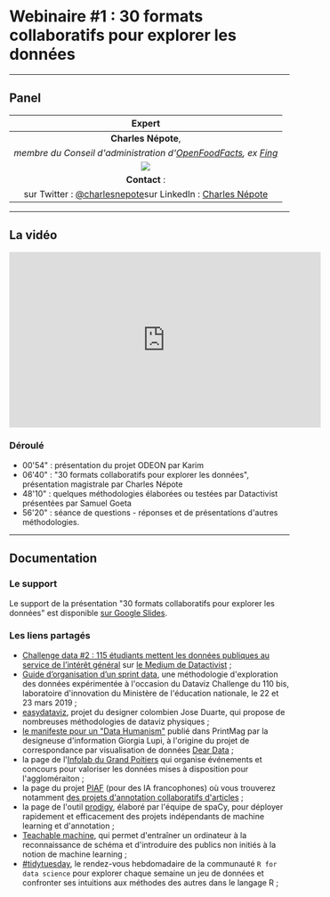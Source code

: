# Webinaire #1 : 30 formats collaboratifs pour explorer les données


-------------

## Panel


| Expert |
| :---: |
| **Charles Népote**,
*membre du Conseil d'administration d'[OpenFoodFacts](https://fr.openfoodfacts.org/), ex [Fing](https://fing.org/)* |
| ![](https://media-exp1.licdn.com/dms/image/C4E03AQFlVzJAFO3Naw/profile-displayphoto-shrink_200_200/0?e=1597881600&v=beta&t=iPtdcWsbvFYSjRcWzzsNUcivqWb_90LXoumMMvn4IXA) |
| **Contact** :
sur Twitter : [@charlesnepote](https://twitter.com/charlesnepote)sur LinkedIn : [Charles Népote](https://www.linkedin.com/in/charlesnepote/) |

--------------

## La vidéo

<iframe width="560" height="315" src="https://aperi.tube/videos/embed/33c1d132-8d0b-40b8-8403-b4c9c9c42933" frameborder="0" allowfullscreen></iframe>

### Déroulé

* 00'54" : présentation du projet ODEON par Karim
* 06'40" : "30 formats collaboratifs pour explorer les données", présentation magistrale par Charles Népote
* 48'10" : quelques méthodologies élaborées ou testées par Datactivist présentées par Samuel Goeta
* 56'20" : séance de questions - réponses et de présentations d'autres méthodologies.

-------------

## Documentation

### Le support

Le support de la présentation "30 formats collaboratifs pour explorer les données" est disponible [sur Google Slides](http://frama.link/30frmt).


### Les liens partagés
* [Challenge data #2 : 115 étudiants mettent les données publiques au service de l’intérêt général](https://medium.com/datactivist/challenge-data-2-115-%C3%A9tudiants-mettent-les-donn%C3%A9es-publiques-au-service-de-lint%C3%A9r%C3%AAt-g%C3%A9n%C3%A9ral-f9e4b804d05c) sur [le Medium de Datactivist](https://medium.com/datactivist) ;
* [Guide d’organisation d’un sprint data](https://datactivist.coop/datavizchallenge/guide/docs/index.html), une méthodologie d'exploration des données expérimentée à l'occasion du Dataviz Challenge du 110 bis, laboratoire d'innovation du Ministère de l'éducation nationale, le 22 et 23 mars 2019 ;
* [easydataviz](http://easydataviz.co/), projet du designer colombien Jose Duarte, qui propose de nombreuses méthodologies de dataviz physiques ;
* [le manifeste pour un "Data Humanism"](http://giorgialupi.com/data-humanism-my-manifesto-for-a-new-data-wold) publié dans PrintMag par la designeuse d'information Giorgia Lupi, à l'origine du projet de correspondance par visualisation de données [Dear Data](http://giorgialupi.com/dear-data) ;
* la page de l'[Infolab du Grand Poitiers](https://data.grandpoitiers.fr/pages/accueil/) qui organise événements et concours pour valoriser les données mises à disposition pour l'aggloméraiton ;
* la page du projet [PIAF](https://piaf.etalab.studio/actualites.html) (pour des IA francophones) où vous trouverez notamment [des projets d'annotation collaboratifs d'articles](https://piaf.etalab.studio/enseignements-contributions/) ;
* la page de l'outil [prodigy](https://prodi.gy/), élaboré par l'équipe de spaCy, pour déployer rapidement et efficacement des projets indépendants de machine learning et d'annotation ;
* [Teachable machine](https://teachablemachine.withgoogle.com/), qui permet d'entraîner un ordinateur à la reconnaissance de schéma et d'introduire des publics non initiés à la notion de machine learning ;
* [#tidytuesday](https://github.com/rfordatascience/tidytuesday), le rendez-vous hebdomadaire de la communauté `R for data science` pour explorer chaque semaine un jeu de données et confronter ses intuitions aux méthodes des autres dans le langage R ;
